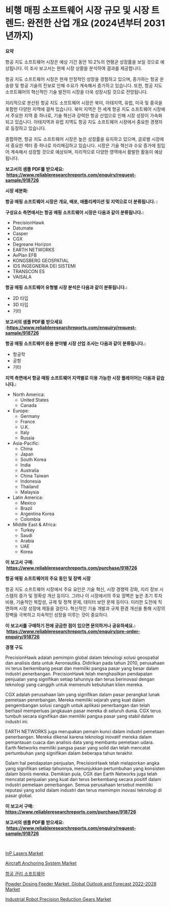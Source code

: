 <p><h1>비행 매핑 소프트웨어 시장 규모 및 시장 트렌드: 완전한 산업 개요 (2024년부터 2031년까지)</h1></p><p><strong>요약</strong></p>
<p><p>항공 지도 소프트웨어 시장은 예상 기간 동안 10.2%의 연평균 성장률을 보일 것으로 예상됩니다. 이 조사 보고서는 현재 시장 상황을 분석하여 결과를 제공합니다. </p><p>항공 지도 소프트웨어 시장은 현재 안정적인 성장을 경험하고 있으며, 증가하는 항공 운송량 및 항공 기술의 진보로 인해 수요가 계속해서 증가하고 있습니다. 또한, 항공 지도 소프트웨어의 혁신적인 기술 발전이 시장을 더욱 성장시킬 것으로 전망됩니다.</p><p>지리적으로 분산된 항공 지도 소프트웨어 시장은 북미, 아태지역, 유럽, 미국 및 중국을 포함한 다양한 지역에 걸쳐 있습니다. 북미 지역은 전 세계 항공 지도 소프트웨어 시장에서 주요한 지역 중 하나로, 기술 혁신과 강력한 항공 산업으로 인해 시장 성장이 가속화되고 있습니다. 아태지역과 유럽 지역도 항공 지도 소프트웨어 시장에서 중요한 경쟁자로 등장하고 있습니다.</p><p>종합하면, 항공 지도 소프트웨어 시장은 높은 성장률을 유지하고 있으며, 글로벌 시장에서 중요한 섹터 중 하나로 자리매김하고 있습니다. 시장은 기술 혁신과 수요 증가에 힘입어 계속해서 성장할 것으로 예상되며, 지리적으로 다양한 영역에서 활발한 활동이 예상됩니다.</p></p>
<p><strong>보고서의 샘플 PDF를 받으세요: &nbsp;<a href="https://www.reliableresearchreports.com/enquiry/request-sample/918726">https://www.reliableresearchreports.com/enquiry/request-sample/918726</a></strong></p>
<p><strong>시장 세분화:</strong></p>
<p><strong> 항공 매핑 소프트웨어 시장은 개요, 배포, 애플리케이션 및 지역으로 더 분류됩니다. :</strong></p>
<p><strong>구성요소 측면에서는 항공 매핑 소프트웨어 시장은 다음과 같이 분류됩니다.:</strong></p>
<p><ul><li>PrecisionHawk</li><li>Datumate</li><li>Casper</li><li>CGX</li><li>Degreane Horizon</li><li>EARTH NETWORKS</li><li>AvPlan EFB</li><li>KONGSBERG GEOSPATIAL</li><li>IDS INGEGNERIA DEI SISTEMI</li><li>TRANSCON ES</li><li>VAISALA</li></ul></p>
<p><strong> 항공 매핑 소프트웨어 유형별 시장 분석은 다음과 같이 분류됩니다.:</strong></p>
<p><ul><li>2D 타입</li><li>3D 타입</li><li>기타</li></ul></p>
<p><strong>보고서의 샘플 PDF를 받으세요 :<a href="https://www.reliableresearchreports.com/enquiry/request-sample/918726">https://www.reliableresearchreports.com/enquiry/request-sample/918726</a></strong></p>
<p><strong> 항공 매핑 소프트웨어 응용 분야별 시장 산업 조사는 다음과 같이 분류됩니다.:</strong></p>
<p><ul><li>항공학</li><li>공항</li><li>기타</li></ul></p>
<p><strong>지역 측면에서 항공 매핑 소프트웨어 지역별로 이용 가능한 시장 플레이어는 다음과 같습니다.:</strong></p>
<p><ul>
    <li>
        North America:
        <ul>
            <li>United States</li>
            <li>Canada</li>
        </ul>
    </li>
    <li>
        Europe:
        <ul>
            <li>Germany</li>
            <li>France</li>
            <li>U.K.</li>
            <li>Italy</li>
            <li>Russia</li>
        </ul>
    </li>
    <li>
        Asia-Pacific:
        <ul>
            <li>China</li>
            <li>Japan</li>
            <li>South Korea</li>
            <li>India</li>
            <li>Australia</li>
            <li>China Taiwan</li>
            <li>Indonesia</li>
            <li>Thailand</li>
            <li>Malaysia</li>
        </ul>
    </li>
    <li>
        Latin America:
        <ul>
            <li>Mexico</li>
            <li>Brazil</li>
            <li>Argentina Korea</li>
            <li>Colombia</li>
        </ul>
    </li>
    <li>
        Middle East & Africa:
        <ul>
            <li>Turkey</li>
            <li>Saudi</li>
            <li>Arabia</li>
            <li>UAE</li>
            <li>Korea</li>
        </ul>
    </li>
    </ul></p>
<p><strong>이 보고서 구매: &nbsp;<a href="https://www.reliableresearchreports.com/purchase/918726">https://www.reliableresearchreports.com/purchase/918726</a></strong></p>
<p><strong>항공 매핑 소프트웨어의 주요 동인 및 장벽 시장</strong></p>
<p><p>항공 지도 소프트웨어 시장에서 주요 요인은 기술 혁신, 시장 경쟁력 강화, 지리 정보 시스템의 증가 및 정확성 개선 등이다. 그러나 이 시장에서의 주요 장벽은 높은 초기 투자 비용, 기술적인 복잡성, 규제 및 정책 문제, 데이터 보안 문제 등이다. 이러한 도전에 직면하며 시장 성장에 제동을 걸린다. 혁신적인 기술 개발과 규제 환경 개선을 통해 시장의 장벽을 극복하고 지속적인 성장을 이루는 것이 중요하다.</p></p>
<p><strong>이 보고서를 구매하기 전에 궁금한 점이 있으면 문의하거나 공유하세요.: &nbsp;<a href="https://www.reliableresearchreports.com/enquiry/pre-order-enquiry/918726">https://www.reliableresearchreports.com/enquiry/pre-order-enquiry/918726</a></strong></p>
<p><strong>경쟁 구도</strong></p>
<p><p>PrecisionHawk adalah pemimpin global dalam teknologi solusi geospatial dan analisis data untuk Aeronautika. Didirikan pada tahun 2010, perusahaan ini terus berkembang pesat dan memiliki pangsa pasar yang besar dalam industri penerbangan. PrecisionHawk telah menghasilkan pendapatan penjualan yang signifikan setiap tahunnya dan terus berinovasi dengan teknologi yang canggih untuk memenuhi kebutuhan klien mereka.</p><p>CGX adalah perusahaan lain yang signifikan dalam pasar perangkat lunak pemetaan penerbangan. Mereka memiliki sejarah yang kuat dalam pengembangan solusi canggih untuk aplikasi penerbangan dan telah berhasil memperluas jangkauan pasar mereka di seluruh dunia. CGX terus tumbuh secara signifikan dan memiliki pangsa pasar yang stabil dalam industri ini.</p><p>EARTH NETWORKS juga merupakan pemain kunci dalam industri pemetaan penerbangan. Mereka dikenal karena teknologi inovatif mereka dalam pemantauan cuaca dan analisis data yang membantu pemetaan udara. Earth Networks memiliki pangsa pasar yang solid dan telah mencatat pertumbuhan yang signifikan dalam beberapa tahun terakhir.</p><p>Dalam hal pendapatan penjualan, PrecisionHawk telah melaporkan angka yang signifikan setiap tahunnya, menunjukkan pertumbuhan yang konsisten dalam bisnis mereka. Demikian pula, CGX dan Earth Networks juga telah mencatat penjualan yang kuat dan terus berkembang secara positif dalam industri pemetaan penerbangan. Semua perusahaan tersebut memiliki reputasi yang solid dalam industri dan terus memimpin inovasi teknologi di pasar global.</p></p>
<p><strong>이 보고서 구매: &nbsp; <a href="https://www.reliableresearchreports.com/purchase/918726">https://www.reliableresearchreports.com/purchase/918726</a></strong></p>
<p><strong>보고서의 샘플 PDF를 받으세요: &nbsp;<a href="https://www.reliableresearchreports.com/enquiry/request-sample/918726">https://www.reliableresearchreports.com/enquiry/request-sample/918726</a></strong><strong></strong></p>
<p>&nbsp;</p>
<p><p><a href="https://github.com/myacatherineblakecaczo9vcsw/Market-Research-Report-List-1/blob/main/inp-lasers-market.md">InP Lasers Market</a></p><p><a href="https://github.com/okotobwrhuteie/Market-Research-Report-List-1/blob/main/aircraft-anchoring-system-market.md">Aircraft Anchoring System Market</a></p><p><a href="https://github.com/lkwggful07722/Market-Research-Report-List-1/blob/main/1929033183905.md">항공 관리 소프트웨어</a></p><p><a href="https://metal-farmhouse-e95.notion.site/Powder-Dosing-Feeder-Market-Global-Outlook-and-Forecast-2022-2028-Market-Provides-Detailed-Segmenta-4e79483ba1ff46a98d809471328c9b1b">Powder Dosing Feeder Market, Global Outlook and Forecast 2022-2028 Market</a></p><p><a href="https://issuu.com/reportprime-2/docs/industrial-robot-precision-reduction-gears-market-">Industrial Robot Precision Reduction Gears Market</a></p></p>